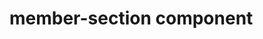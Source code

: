 # member-section component

<!-- replace with (functional) description of member-section component -->